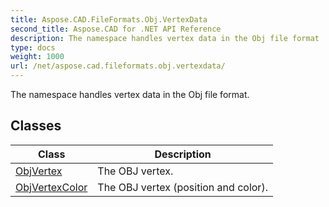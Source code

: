 ```yaml
---
title: Aspose.CAD.FileFormats.Obj.VertexData
second_title: Aspose.CAD for .NET API Reference
description: The namespace handles vertex data in the Obj file format
type: docs
weight: 1000
url: /net/aspose.cad.fileformats.obj.vertexdata/
---
```

The namespace handles vertex data in the Obj file format.

## Classes

| Class | Description |
| --- | --- |
| [ObjVertex](./objvertex/) | The OBJ vertex. |
| [ObjVertexColor](./objvertexcolor/) | The OBJ vertex (position and color). |


